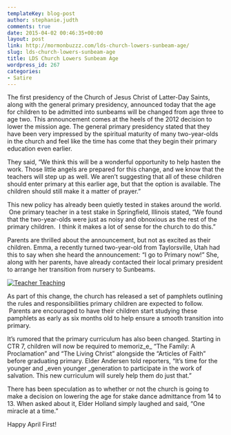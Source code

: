 ```yaml
---
templateKey: blog-post
author: stephanie.judth
comments: true
date: 2015-04-02 00:46:35+00:00
layout: post
link: http://mormonbuzzz.com/lds-church-lowers-sunbeam-age/
slug: lds-church-lowers-sunbeam-age
title: LDS Church Lowers Sunbeam Age
wordpress_id: 267
categories:
- Satire
---
```


The first presidency of the Church of Jesus Christ of Latter-Day Saints, along with the general primary presidency, announced today that the age for children to be admitted into sunbeams will be changed from age three to age two. This announcement comes at the heels of the 2012 decision to lower the mission age. The general primary presidency stated that they have been very impressed by the spiritual maturity of many two-year-olds in the church and feel like the time has come that they begin their primary education even earlier.

They said, “We think this will be a wonderful opportunity to help hasten the work. Those little angels are prepared for this change, and we know that the teachers will step up as well. We aren’t suggesting that all of these children should enter primary at this earlier age, but that the option is available. The children should still make it a matter of prayer.”

This new policy has already been quietly tested in stakes around the world.  One primary teacher in a test stake in Springfield, Illinois stated, “We found that the two-year-olds were just as noisy and obnoxious as the rest of the primary children.  I think it makes a lot of sense for the church to do this.”

Parents are thrilled about the announcement, but not as excited as their children. Emma, a recently turned two-year-old from Taylorsville, Utah had this to say when she heard the announcement: “I go to Primary now!” She, along with her parents, have already contacted their local primary president to arrange her transition from nursery to Sunbeams.

[![Teacher Teaching](/img/Teacher-Teaching.png)](/img/Teacher-Teaching.png)

As part of this change, the church has released a set of pamphlets outlining the rules and responsibilities primary children are expected to follow.  Parents are encouraged to have their children start studying these pamphlets as early as six months old to help ensure a smooth transition into primary.

It’s rumored that the primary curriculum has also been changed. Starting in CTR 7, children will now be required to memoriz_e_ “The Family: A Proclamation” and “The Living Christ” alongside the “Articles of Faith” before graduating primary. Elder Andersen told reporters, “It’s time for the younger and _even younger _generation to participate in the work of salvation. This new curriculum will surely help them do just that.”

There has been speculation as to whether or not the church is going to make a decision on lowering the age for stake dance admittance from 14 to 13. When asked about it, Elder Holland simply laughed and said, “One miracle at a time.”

Happy April First!
